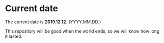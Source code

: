 # Current date

The current date is **2019.12.12.** (YYYY.MM.DD.)

This repository will be good when the world ends, so we will know how long it lasted.